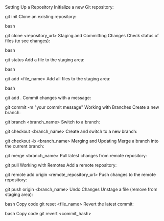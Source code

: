 Setting Up a Repository
Initialize a new Git repository:


git init
Clone an existing repository:

bash

git clone <repository_url>
Staging and Committing Changes
Check status of files (to see changes):

bash

git status
Add a file to the staging area:

bash

git add <file_name>
Add all files to the staging area:

bash

git add .
Commit changes with a message:


git commit -m "your commit message"
Working with Branches
Create a new branch:


git branch <branch_name>
Switch to a branch:


git checkout <branch_name>
Create and switch to a new branch:


git checkout -b <branch_name>
Merging and Updating
Merge a branch into the current branch:


git merge <branch_name>
Pull latest changes from remote repository:


git pull
Working with Remotes
Add a remote repository:


git remote add origin <remote_repository_url>
Push changes to the remote repository:


git push origin <branch_name>
Undo Changes
Unstage a file (remove from staging area):

bash
Copy code
git reset <file_name>
Revert the latest commit:

bash
Copy code
git revert <commit_hash>
